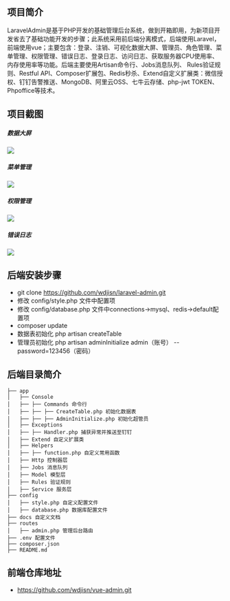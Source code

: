 ## 项目简介
LaravelAdmin是基于PHP开发的基础管理后台系统，做到开箱即用，为新项目开发省去了基础功能开发的步骤；此系统采用前后端分离模式，后端使用Laravel，前端使用vue；主要包含：登录、注销、可视化数据大屏、管理员、角色管理、菜单管理、权限管理、错误日志、登录日志、访问日志、获取服务器CPU使用率、内存使用率等功能。后端主要使用Artisan命令行、Jobs消息队列、 Rules验证规则、Restful API、Composer扩展包、Redis秒杀、Extend自定义扩展类：微信授权、钉钉告警推送、MongoDB、阿里云OSS、七牛云存储、php-jwt TOKEN、Phpoffice等技术。

## 项目截图
##### 数据大屏
![](https://sobj.oss-cn-beijing.aliyuncs.com/image/20201022/dataV.png)
##### 菜单管理
![](https://sobj.oss-cn-beijing.aliyuncs.com/image/20201130/menu.png)
##### 权限管理
![](https://sobj.oss-cn-beijing.aliyuncs.com/image/20201130/permission.png)
##### 错误日志
![](https://sobj.oss-cn-beijing.aliyuncs.com/image/20201130/error.png)


## 后端安装步骤
- git clone https://github.com/wdjisn/laravel-admin.git
- 修改 config/style.php 文件中配置项
- 修改 config/database.php 文件中connections->mysql、redis->default配置项
- composer update
- 数据表初始化 php artisan createTable
- 管理员初始化 php artisan adminInitialize admin（账号） --password=123456（密码）


## 后端目录简介
```
├── app 
│   ├── Console
│   ├── ├── Commands 命令行
│   ├── ├── ├── CreateTable.php 初始化数据表
│   ├── ├── ├── AdminInitialize.php 初始化超管员
│   ├── Exceptions
│   ├── ├── Handler.php 捕获异常并推送至钉钉
│   ├── Extend 自定义扩展类
│   ├── Helpers
│   ├── ├── function.php 自定义常用函数
│   ├── Http 控制器层
│   ├── Jobs 消息队列
│   ├── Model 模型层
│   ├── Rules 验证规则
│   ├── Service 服务层
├── config
│   ├── style.php 自定义配置文件
│   ├── database.php 数据库配置文件
├── docs 自定义文档
├── routes
│   ├── admin.php 管理后台路由
├── .env 配置文件
├── composer.json
├── README.md
```

## 前端仓库地址
- https://github.com/wdjisn/vue-admin.git
